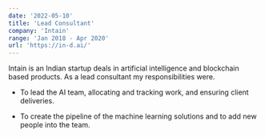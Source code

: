 ```yaml
---
date: '2022-05-10'
title: 'Lead Consultant'
company: 'Intain'
range: 'Jan 2018 - Apr 2020'
url: 'https://in-d.ai/'
---
```


Intain is an Indian startup deals in artificial intelligence and blockchain based products. As a lead consultant my responsibilities were.

- To lead the AI team, allocating and tracking work, and ensuring client deliveries.

- To create the pipeline of the machine learning solutions and to add new people into the team.